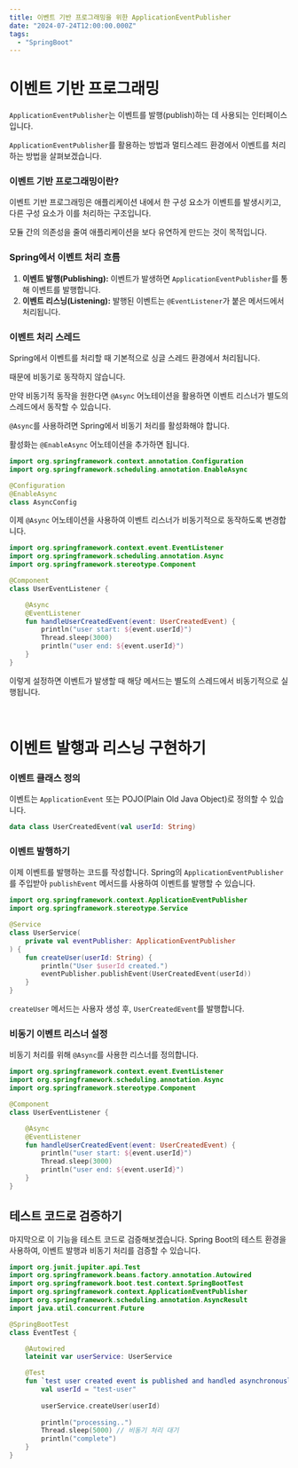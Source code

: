 ```yaml
---
title: 이벤트 기반 프로그래밍을 위한 ApplicationEventPublisher
date: "2024-07-24T12:00:00.000Z"
tags:
  - "SpringBoot" 
---
```


# 이벤트 기반 프로그래밍 

`ApplicationEventPublisher`는 이벤트를 발행(publish)하는 데 사용되는 인터페이스입니다. 

`ApplicationEventPublisher`를 활용하는 방법과 멀티스레드 환경에서 이벤트를 처리하는 방법을 살펴보겠습니다.

### 이벤트 기반 프로그래밍이란?

이벤트 기반 프로그래밍은 애플리케이션 내에서 한 구성 요소가 이벤트를 발생시키고, 다른 구성 요소가 이를 처리하는 구조입니다. 

모듈 간의 의존성을 줄여 애플리케이션을 보다 유연하게 만드는 것이 목적입니다.

### Spring에서 이벤트 처리 흐름

1. **이벤트 발행(Publishing):** 이벤트가 발생하면 `ApplicationEventPublisher`를 통해 이벤트를 발행합니다.
2. **이벤트 리스닝(Listening):** 발행된 이벤트는 `@EventListener`가 붙은 메서드에서 처리됩니다.

### 이벤트 처리 스레드

Spring에서 이벤트를 처리할 때 기본적으로 싱글 스레드 환경에서 처리됩니다.

때문에 비동기로 동작하지 않습니다.

만약 비동기적 동작을 원한다면 `@Async` 어노테이션을 활용하면 이벤트 리스너가 별도의 스레드에서 동작할 수 있습니다.

`@Async`를 사용하려면 Spring에서 비동기 처리를 활성화해야 합니다. 

활성화는 `@EnableAsync` 어노테이션을 추가하면 됩니다.

```kotlin
import org.springframework.context.annotation.Configuration
import org.springframework.scheduling.annotation.EnableAsync

@Configuration
@EnableAsync
class AsyncConfig
```

이제 `@Async` 어노테이션을 사용하여 이벤트 리스너가 비동기적으로 동작하도록 변경합니다.

```kotlin
import org.springframework.context.event.EventListener
import org.springframework.scheduling.annotation.Async
import org.springframework.stereotype.Component

@Component
class UserEventListener {

    @Async
    @EventListener
    fun handleUserCreatedEvent(event: UserCreatedEvent) {
        println("user start: ${event.userId}")
        Thread.sleep(3000)
        println("user end: ${event.userId}")
    }
}
```

이렇게 설정하면 이벤트가 발생할 때 해당 메서드는 별도의 스레드에서 비동기적으로 실행됩니다.

<br>

# 이벤트 발행과 리스닝 구현하기

### 이벤트 클래스 정의

이벤트는 `ApplicationEvent` 또는 POJO(Plain Old Java Object)로 정의할 수 있습니다.

```kotlin
data class UserCreatedEvent(val userId: String)
```

### 이벤트 발행하기

이제 이벤트를 발행하는 코드를 작성합니다. Spring의 `ApplicationEventPublisher`를 주입받아 `publishEvent` 메서드를 사용하여 이벤트를 발행할 수 있습니다.

```kotlin
import org.springframework.context.ApplicationEventPublisher
import org.springframework.stereotype.Service

@Service
class UserService(
    private val eventPublisher: ApplicationEventPublisher
) {
    fun createUser(userId: String) {
        println("User $userId created.")
        eventPublisher.publishEvent(UserCreatedEvent(userId))
    }
}
```

`createUser` 메서드는 사용자 생성 후, `UserCreatedEvent`를 발행합니다.

### 비동기 이벤트 리스너 설정

비동기 처리를 위해 `@Async`를 사용한 리스너를 정의합니다.

```kotlin
import org.springframework.context.event.EventListener
import org.springframework.scheduling.annotation.Async
import org.springframework.stereotype.Component

@Component
class UserEventListener {

    @Async
    @EventListener
    fun handleUserCreatedEvent(event: UserCreatedEvent) {
        println("user start: ${event.userId}")
        Thread.sleep(3000)
        println("user end: ${event.userId}")
    }
}
```

## 테스트 코드로 검증하기

마지막으로 이 기능을 테스트 코드로 검증해보겠습니다. Spring Boot의 테스트 환경을 사용하여, 이벤트 발행과 비동기 처리를 검증할 수 있습니다.

```kotlin
import org.junit.jupiter.api.Test
import org.springframework.beans.factory.annotation.Autowired
import org.springframework.boot.test.context.SpringBootTest
import org.springframework.context.ApplicationEventPublisher
import org.springframework.scheduling.annotation.AsyncResult
import java.util.concurrent.Future

@SpringBootTest
class EventTest {

    @Autowired
    lateinit var userService: UserService

    @Test
    fun `test user created event is published and handled asynchronously`() {
        val userId = "test-user"
        
        userService.createUser(userId)
        
        println("processing..")
        Thread.sleep(5000) // 비동기 처리 대기
        println("complete")
    }
}
```


